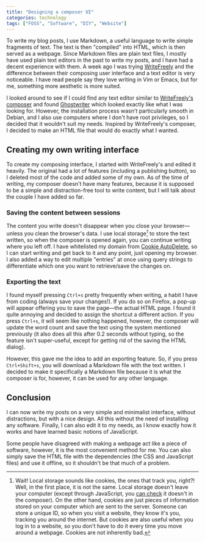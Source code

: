 ```yaml
---
title: "Designing a composer UI"
categories: technology
tags: ["FOSS", "Software", "DIY", "Website"]
---
```

To write my blog posts, I use Markdown, a useful language to write simple fragments of text. The text is then "compiled" into HTML, which is then served as a webpage. Since Markdown files are plain text files, I mostly have used plain text editors in the past to write my posts, and I have had a decent experience with them. A week ago I was trying [WriteFreely](https://writefreely.org/) and the difference between their composing user interface and a text editor is very noticeable. I have read people say they love writing in Vim or Emacs, but for me, something more aesthetic is more suited.

I looked around to see if I could find any text editor similar to [WriteFreely's composer](https://write.as/new) and found [Ghostwriter](https://github.com/wereturtle/ghostwriter) which looked exactly like what I was looking for. However, the installation process wasn't particularly smooth in Debian, and I also use computers where I don't have root privileges, so I decided that it wouldn't suit my needs. Inspired by WriteFreely's composer, I decided to make an HTML file that would do exactly what I wanted.

## Creating my own writing interface

To create my composing interface, I started with WriteFreely's and edited it heavily. The original had a lot of features (including a publishing button), so I deleted most of the code and added some of my own. As of the time of writing, my composer doesn't have many features, because it is supposed to be a simple and distraction-free tool to write content, but I will talk about the couple I have added so far.

### Saving the content between sessions

The content you write doesn't disappear when you close your browser—unless you clean the browser's data. I use local storage[^ls] to store the text written, so when the composer is opened again, you can continue writing where you left off. I have whitelisted my domain from [Cookie AutoDelete](https://github.com/Cookie-AutoDelete/Cookie-AutoDelete), so I can start writing and get back to it and any point, just opening my browser. I also added a way to edit multiple "entries" at once using query strings to differentiate which one you want to retrieve/save the changes on.

[^ls]: Wait! Local storage sounds like cookies, the ones that track you, right?! Well, in the first place, it is not the same. Local storage doesn't leave your computer (except through JavaScript, you [can check](/jsweblabels/) it doesn't in the composer). On the other hand, cookies are just pieces of information stored on your computer which are sent to the server. Someone can store a unique ID, so when you visit a website, they know it's you, tracking you around the internet. But cookies are also useful when you log in to a website, so you don't have to do it every time you move around a webpage. Cookies are not inherently bad.

### Exporting the text

I found myself pressing `Ctrl+s` pretty frequently when writing, a habit I have from coding (always save your changes!). If you do so on Firefox, a pop-up will appear offering you to save the page—the actual HTML page. I found it quite annoying and decided to assign the shortcut a different action. If you press `Ctrl+s`, it will seem like nothing happened, however, the composer will update the word count and save the text using the system mentioned previously (it also does all this after 0.2 seconds without typing, so the feature isn't super-useful, except for getting rid of the saving the HTML dialog).

However, this gave me the idea to add an exporting feature. So, if you press `Ctrl+Shift+s`, you will download a Markdown file with the text written. I decided to make it specifically a Markdown file because it is what the composer is for, however, it can be used for any other language.

## Conclusion

I can now write my posts on a very simple and minimalist interface, without distractions, but with a nice design. All this without the need of installing any software. Finally, I can also edit it to my needs, as I know exactly how it works and have learned basic notions of JavaScript.

Some people have disagreed with making a webpage act like a piece of software, however, it is the most convenient method for me. You can also simply save the HTML file with the dependencies (the CSS and JavaScript files) and use it offline, so it shouldn't be that much of a problem.
